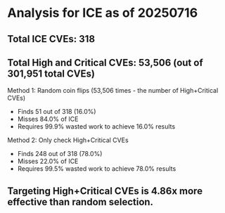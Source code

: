 # Analysis for ICE as of 20250716

## Total ICE CVEs: 318
## Total High and Critical CVEs: 53,506 (out of 301,951 total CVEs)

Method 1: Random coin flips (53,506 times - the number of High+Critical CVEs)
  - Finds 51 out of 318 (16.0%)
  - Misses 84.0% of ICE
  - Requires 99.9% wasted work to achieve 16.0% results

Method 2: Only check High+Critical CVEs
  - Finds 248 out of 318 (78.0%)
  - Misses 22.0% of ICE
  - Requires 99.5% wasted work to achieve 78.0% results

## Targeting High+Critical CVEs is 4.86x more effective than random selection.
